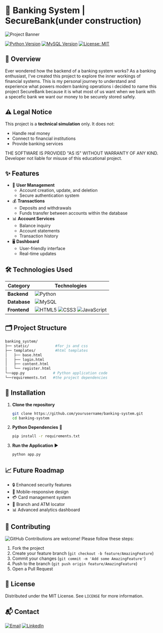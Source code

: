 # 🏦 Banking System | SecureBank(under construction)

![Project Banner](https://www.shutterstock.com/image-vector/online-banking-login-protection-concept-600nw-2125197293.jpg)

[![Python Version](https://img.shields.io/badge/python-3.8%2B-blue)](https://python.org)
[![MySQL Version](https://img.shields.io/badge/mysql-5.7%2B-orange)](https://mysql.com)
[![License: MIT](https://img.shields.io/badge/License-MIT-yellow.svg)](https://opensource.org/licenses/MIT)


## 🌟 Overview
Ever wondered how the backend of a banking system works? As a banking enthusiast, I've created this project to explore the inner workings of financial systems. This is my personal journey to understand and experience what powers modern banking operations i decided to name this project SecureBank because it is what most of us want when we bank with a specefic bank we want our money to be securely stored safely.

## ⚠️ Legal Notice
This project is a **technical simulation** only. It does not:
- Handle real money
- Connect to financial institutions
- Provide banking services
  
THE SOFTWARE IS PROVIDED "AS IS" WITHOUT WARRANTY OF ANY KIND.
Developer not liable for misuse of this educational project.

## ✨ Features
- 👥 **User Management**
  - Account creation, update, and deletion
  - Secure authentication system
- 💰 **Transactions**
  - Deposits and withdrawals
  - Funds transfer between accounts within the database
- 📊 **Account Services**
  - Balance inquiry
  - Account statements
  - Transaction history
- 🖥️ **Dashboard**
  - User-friendly interface
  - Real-time updates

## 🛠️ Technologies Used
| Category       | Technologies                          |
|----------------|---------------------------------------|
| **Backend**    | ![Python](https://img.shields.io/badge/Python-3776AB?logo=python&logoColor=white) |
| **Database**   | ![MySQL](https://img.shields.io/badge/MySQL-4479A1?logo=mysql&logoColor=white) |
| **Frontend**   | ![HTML5](https://img.shields.io/badge/HTML5-E34F26?logo=html5&logoColor=white) ![CSS3](https://img.shields.io/badge/CSS3-1572B6?logo=css3&logoColor=white) ![JavaScript](https://img.shields.io/badge/JavaScript-F7DF1E?logo=javascript&logoColor=black) |

## 🗂️ Project Structure
```bash
banking_system/
├── static/            #for js and css
├── templates/         #html templates
│   ├── base.html
│   ├── login.html
│   ├── content.html  
│   └── register.html
└──app.py             # Python application code
└──requirements.txt   #the project dependencies      
 ```

## 🚀 Installation
1. **Clone the repository**
   ```bash
   git clone https://github.com/yourusername/banking-system.git
   cd banking-system
   ```
2. **Python Dependencies** 🐍
   ```bash
   pip install -r requirements.txt
   ```
3. **Run the Application** ▶️
   ```bash
   python app.py
   ```

## 📈 Future Roadmap
- 🔒 Enhanced security features
- 📱 Mobile-responsive design
- 💳 Card management system
- 🏦 Branch and ATM locator
- 📊 Advanced analytics dashboard

## 🤝 Contributing
![GitHub](https://img.shields.io/badge/PRs-Welcome-brightgreen)
Contributions are welcome! Please follow these steps:
1. Fork the project
2. Create your feature branch (`git checkout -b feature/AmazingFeature`)
3. Commit your changes (`git commit -m 'Add some AmazingFeature'`)
4. Push to the branch (`git push origin feature/AmazingFeature`)
5. Open a Pull Request

## 📜 License
Distributed under the MIT License. See `LICENSE` for more information.

## 📬 Contact
[![Email](https://img.shields.io/badge/Email-Contact%20Me-red)](mailto:muthelophindulo223@icloud.com)
[![LinkedIn](https://img.shields.io/badge/LinkedIn-Connect-blue)](https://www.linkedin.com/in/muthelo-phindulo-942961209?utm_source=share&utm_campaign=share_via&utm_content=profile&utm_medium=ios_app)
